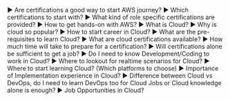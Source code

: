► Are certifications a good way to start AWS journey?
► Which certifications to start with?
► What kind of role specific certifications are provided?
► How to get hands-on with AWS?
► What is Cloud?
► Why is cloud so popular?
► How to start career in Cloud?
► What are the pre-requisites to learn Cloud? 
► What are cloud certifications available?
► How much time will take to prepare for a certification?
► Will certifications alone be sufficient to get a job?
► Do I need to know Development/Coding to work in Cloud?
► Where to lookout for realtime scenarios for Cloud?
► Where to start learning Cloud? (Which platforms to choose)
► Importance of Implementation experience in Cloud?
► Difference between Cloud vs DevOps, do I need to learn DevOps too for Cloud Jobs or Cloud knowledge alone is enough?
► Job Opportunities in Cloud?
